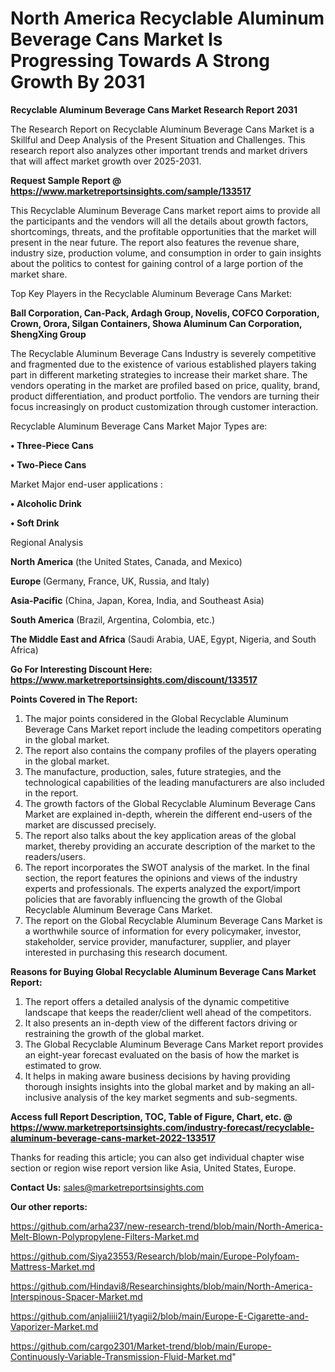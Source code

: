 # North America Recyclable Aluminum Beverage Cans Market Is Progressing Towards A Strong Growth By 2031

<strong>Recyclable Aluminum Beverage Cans Market Research Report 2031</strong>

The Research Report on Recyclable Aluminum Beverage Cans Market is a Skillful and Deep Analysis of the Present Situation and Challenges. This research report also analyzes other important trends and market drivers that will affect market growth over 2025-2031.

<strong>Request Sample Report @ <a href=https://www.marketreportsinsights.com/sample/133517>https://www.marketreportsinsights.com/sample/133517</a></strong>

This Recyclable Aluminum Beverage Cans market report aims to provide all the participants and the vendors will all the details about growth factors, shortcomings, threats, and the profitable opportunities that the market will present in the near future. The report also features the revenue share, industry size, production volume, and consumption in order to gain insights about the politics to contest for gaining control of a large portion of the market share.

Top Key Players in the Recyclable Aluminum Beverage Cans Market:

<strong>Ball Corporation, Can-Pack, Ardagh Group, Novelis, COFCO Corporation, Crown, Orora, Silgan Containers, Showa Aluminum Can Corporation, ShengXing Group</strong>

The Recyclable Aluminum Beverage Cans Industry is severely competitive and fragmented due to the existence of various established players taking part in different marketing strategies to increase their market share. The vendors operating in the market are profiled based on price, quality, brand, product differentiation, and product portfolio. The vendors are turning their focus increasingly on product customization through customer interaction.

Recyclable Aluminum Beverage Cans Market Major Types are:

<strong>• Three-Piece Cans

• Two-Piece Cans</strong>

Market Major end-user applications :

<strong>• Alcoholic Drink

• Soft Drink</strong>

Regional Analysis

</u><strong><b>North America</b></strong> (the United States, Canada, and Mexico)

<strong><b>Europe </b></strong>(Germany, France, UK, Russia, and Italy)

<strong><b>Asia-Pacific</b></strong> (China, Japan, Korea, India, and Southeast Asia)

<strong><b>South America</b></strong> (Brazil, Argentina, Colombia, etc.)

<strong><b>The Middle East and Africa</b></strong> (Saudi Arabia, UAE, Egypt, Nigeria, and South Africa)

<strong>Go For Interesting Discount Here: <a href=https://www.marketreportsinsights.com/discount/133517>https://www.marketreportsinsights.com/discount/133517</a></strong>

<strong>Points Covered in The Report:</strong>
<ol>
  <li>The major points considered in the Global Recyclable Aluminum Beverage Cans Market report include the leading competitors operating in the global market.</li>
  <li>The report also contains the company profiles of the players operating in the global market.</li>
  <li>The manufacture, production, sales, future strategies, and the technological capabilities of the leading manufacturers are also included in the report.</li>
  <li>The growth factors of the Global Recyclable Aluminum Beverage Cans Market are explained in-depth, wherein the different end-users of the market are discussed precisely.</li>
  <li>The report also talks about the key application areas of the global market, thereby providing an accurate description of the market to the readers/users.</li>
  <li>The report incorporates the SWOT analysis of the market. In the final section, the report features the opinions and views of the industry experts and professionals. The experts analyzed the export/import policies that are favorably influencing the growth of the Global Recyclable Aluminum Beverage Cans Market.</li>
  <li>The report on the Global Recyclable Aluminum Beverage Cans Market is a worthwhile source of information for every policymaker, investor, stakeholder, service provider, manufacturer, supplier, and player interested in purchasing this research document.</li>
</ol>
<strong>Reasons for Buying Global Recyclable Aluminum Beverage Cans Market Report:</strong>

<ol>
  <li>The report offers a detailed analysis of the dynamic competitive landscape that keeps the reader/client well ahead of the competitors.</li>
  <li>It also presents an in-depth view of the different factors driving or restraining the growth of the global market.</li>
  <li>The Global Recyclable Aluminum Beverage Cans Market report provides an eight-year forecast evaluated on the basis of how the market is estimated to grow.</li>
  <li>It helps in making aware business decisions by having providing thorough insights insights into the global market and by making an all-inclusive analysis of the key market segments and sub-segments.</li>
</ol>
<strong>Access full Report Description, TOC, Table of Figure, Chart, etc. @ <a href=https://www.marketreportsinsights.com/industry-forecast/recyclable-aluminum-beverage-cans-market-2022-133517>https://www.marketreportsinsights.com/industry-forecast/recyclable-aluminum-beverage-cans-market-2022-133517</a></strong>


Thanks for reading this article; you can also get individual chapter wise section or region wise report version like Asia, United States, Europe.

<strong>Contact Us:</strong>
sales@marketreportsinsights.com

<strong>Our other reports:</strong>

<a href=https://github.com/arha237/new-research-trend/blob/main/North-America-Melt-Blown-Polypropylene-Filters-Market.md>https://github.com/arha237/new-research-trend/blob/main/North-America-Melt-Blown-Polypropylene-Filters-Market.md</a>

<a href=https://github.com/Siya23553/Research/blob/main/Europe-Polyfoam-Mattress-Market.md>https://github.com/Siya23553/Research/blob/main/Europe-Polyfoam-Mattress-Market.md</a>

<a href=https://github.com/Hindavi8/Researchinsights/blob/main/North-America-Interspinous-Spacer-Market.md>https://github.com/Hindavi8/Researchinsights/blob/main/North-America-Interspinous-Spacer-Market.md</a>

<a href=https://github.com/anjaliiii21/tyagii2/blob/main/Europe-E-Cigarette-and-Vaporizer-Market.md>https://github.com/anjaliiii21/tyagii2/blob/main/Europe-E-Cigarette-and-Vaporizer-Market.md</a>

<a href=https://github.com/cargo2301/Market-trend/blob/main/Europe-Continuously-Variable-Transmission-Fluid-Market.md>https://github.com/cargo2301/Market-trend/blob/main/Europe-Continuously-Variable-Transmission-Fluid-Market.md</a>"
